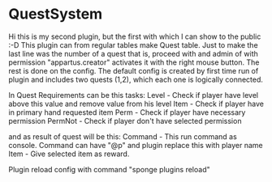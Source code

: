 # QuestSystem

Hi this is my second plugin, but the first with which I can show to the public :-D
This plugin can from regular tables make Quest table. Just to make the last line was the number of a quest that is,
proceed with and admin of with permission "appartus.creator" activates it with the right mouse button. The rest is done
on the config. The default config is created by first time run of plugin and includes two quests (1,2), which each one
is logically connected.

In Quest Requirements can be this tasks:
Level - Check if player have level above this value and remove value from his level
Item - Check if player have in primary hand requested item
Perm - Check if player have necessary permission
PermNot -  Check if player don't have selected permission

and as result of quest will be this:
Command - This run command as console. Command can have "@p" and plugin replace this with player name
Item - Give selected item as reward.

Plugin reload config with command "sponge plugins reload"
